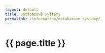 ```yaml
---
layout: default
title: Databázové systémy
permalink: /informatika/databazove-systemy/
---
```


{{ page.title }}
===============
